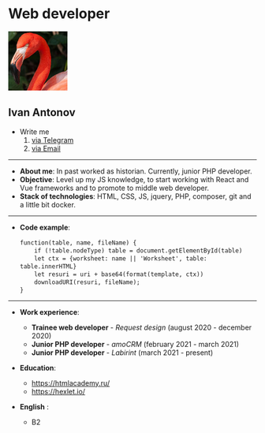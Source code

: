 # Web developer
<img src="avatar.jpeg" alt="avatar" width="120">

## Ivan Antonov

* Write me
    1. [via Telegram](https://t.me/antonovkrez)
    2. [via Email](mailto:antonovdev88@gmail.com)

---

* **About me**:
    In past worked as historian. Currently, junior PHP developer. 
* **Objective**: 
    Level up my JS knowledge, to start working with React and Vue frameworks and to promote to middle web developer.
* **Stack of technologies**: 
    HTML, CSS, JS, jquery, PHP, composer, git and a little bit docker.
---
* **Code example**: 
    ``` 
    function(table, name, fileName) {
        if (!table.nodeType) table = document.getElementById(table)
        let ctx = {worksheet: name || 'Worksheet', table: table.innerHTML}
        let resuri = uri + base64(format(template, ctx))
        downloadURI(resuri, fileName);
    } 
    ```
---
* **Work experience**: 
    * **Trainee web developer** - _Request design_ (august 2020 - december 2020) 
    * **Junior PHP developer** - _amoCRM_ (february 2021 - march 2021)
    * **Junior PHP developer** - _Labirint_ (march 2021 - present)

* **Education**:
    * https://htmlacademy.ru/
    * https://hexlet.io/

* **English** :
    * B2